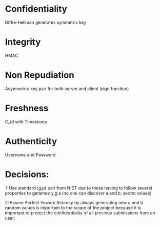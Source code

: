 # Confidentiality
Diffie-Hellman generates symmetric key
# Integrity 
HMAC
# Non Repudiation 
Asymmetric key pair for both server and client (sign function)
# Freshness
C_id with Timestamp
# Authenticity
Username and Password

# Decisions:
1-Use standard (g,p) pair from NIST due to these having to follow several properties to garantee y,g:a (no one can discover a and b, secret values)

2-Assure Perfect Foward Secrecy by always generating new a and b random values is important to the scope of the project because it is important to protect the confidentiality of all previous submissions from an user.
